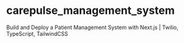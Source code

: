 # carepulse_management_system
Build and Deploy a Patient Management System with Next.js | Twilio, TypeScript, TailwindCSS

